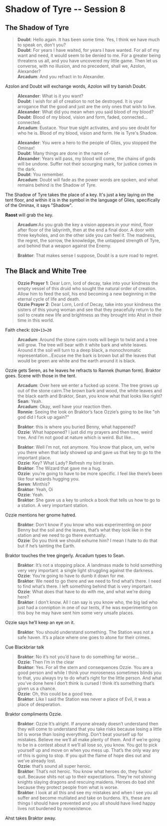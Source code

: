 # Shadow of Tyre -- Session 8
## The Shadow of Tyre

> **Doubt**: Hello again. It has been some time. Yes, I think we have much to speak on, don't you?<br>
**Doubt**: For years I have waited, for years I have wanted. For all of my want and need, it would seem to be denied to me. For a greater being threatens us all, and you have uncovered my little game. Then let us converse, with no illusion, and no precedent, shall we, Azolon, Alexander?<br>
**Arcadum**: And you refract in to Alexander.

Azolon and Doubt will exchange words, Azolon will try banish Doubt.
 
> **Alexander**: What is it you want?<br>
**Doubt**: I wish for all of creation to not be destroyed. It is your arrogance that the good and just are the only ones that wish to live.<br>
**Alexander**: What did you mean when you said blood of my blood?<br>
**Doubt**: Blood of my blood, vision and form, faded, connected... connected.<br>
**Arcadum**: Eustace. Your true sight activates, and you see doubt for who he is. Blood of my blood, vision and form. He is Tyre's Shadow.

> **Alexander**: You were a hero to the people of Glies, you stopped the Ominax! <br>
**Doubt**: Many things are done in the name of-<br>
**Alexander**: Years will pass, my blood will come, the chains of gods will be undone. Suffer not their scourging mark, for justice comes in the dark.<br>
**Doubt**: You remember.<br>
**Arcadum**: Doubt will fade as the power words are spoken, and what remains behind is the Shadow of Tyre.<br>

The Shadow of Tyre takes the place of a key. It's just a key laying on the tent floor, and within it is in the symbol in the language of Glies, specifically of the Ominax, it says "Shadow".

**Raost** will grab the key.

> **Arcadum**:As you grab the key a vision appears in your mind, floor after floor of the labyrinth, then at the end a final door. A door with three keyholes, and on the other side you can feel it. The madness, the regret, the sorrow, the knowledge, the untapped strength of Tyre, and behind that a weapon against the Enemy. 

> **Braktor**: That makes sense I suppose, Doubt is a sure road to regret.


## The Black and White Tree

> **Ozzie Prayer 1**: Dear Lorn, lord of decay, take into your kindness the empty vessel of this druid who sought the natural order of creation. Allow him to feed the soil, his end becoming a new beginning in the eternal cycle of life and death.<br>
**Ozzie Prayer 2**: Dear Lorn, Lord of Decay, take into your kindness the sisters of this young woman and see that they peacefully return to the soil to create new life and brightness as they brought into Ahst in their time in this world.<br>

Faith check: `D20+13=20`

> **Arcadum**: Around the stone cairn roots will begin to twist and a tree will grow. The tree will bear with it white bark and white leaves. Around it the soil will turn to a deep black, a monochromatic representation...Excuse me the bark is brown but all the leaves that would be green are white and the earth around it is black.

Ozzie gets Seren, as he leaves he refracts to Rannek (human form). Braktor goes. Scene with those in the tent.

> **Arcadum**: Over here we enter a fucked up scene. The tree grows up out of the stone cairn.The brown bark and wood, the white leaves and the black earth and Braktor, Sean, you know what that looks like right?<br>
**Sean**: Yeah.<br>
**Arcadum**: Okay, well have your reaction then.<br>
**Ronnie**: Seeing the look on Braktor’s face Ozzie’s going to be like "oh god did I fuck up again?"<br>

> **Braktor**: this is where you buried Benny, what happened?<br>
**Ozzie**: What happened? I just did my prayers and then tree, weird tree. And I’m not good at nature which is weird. But like...<br>

> **Braktor**: Well I’m not, not anymore. You know that place, um, we’re you there when that lady showed up and gave us that key to go to the important place.<br>
**Ozzie**: Key? What Lady? Refresh my bird brain.<br>
**Braktor**: The Wizard that gave me a hug.<br>
**Ozzie**: you’re going to have to be more specific. I feel like there’s been like four wizards hugging you.<br>
**Seren**: Minthis?<br>
**Braktor**: Yeah, Oi<br>
**Ozzie**: Yeah.<br>
**Braktor**: She gave us a key to unlock a book that tells us how to go to a station. A very important station.<br>

Ozzie mentions her gnome hatred.

> **Braktor**: Don’t know if you know who was experimenting on poor Benny but the soil and the leaves, that’s what they look like in the station and we need to go there eventually.<br>
**Ozzie**: Do you think we should exhume him? I mean I hate to do that but if he’s tainting the Earth.<br>

Braktor touches the tree gingerly. Arcadum types to Sean.

> **Braktor**: It’s not a stopping place. A landmass made to hold something very very important: a single light struggling against the darkness. <br>
**Ozzie**: You’re going to have to dumb it down for me.<br>
**Braktor**: We need to go there and we need to find what’s there. I need to find what’s there. I left something behind that is very important.<br>
**Ozzie**: What does that have to do with me, and what we're doing here?<br>
**Braktor**: I don’t know. All I can say is you know who, the big lad who just had a conniption in one of our tents, if he was experimenting on this boy he may have sent him some very unsafe places.  <br>

Ozzie says he’ll keep an eye on it.

> **Braktor**: You should understand something. The Station was not a safe haven. It’s a place where one goes to atone for their crimes. 

Cue Blackbriar talk

> **Braktor**: No it’s not you’d have to do something far worse...<br>
**Ozzie**: Then I’m in the clear <br>
**Braktor**: Yes. For all the stern and consequences Ozzie. You are a good person and while I think your moroseness sometimes blinds you to that, you always try to do what’s right for the little person. And what you’ve done here I don’t think is cursed I think it’s something that’s given us a chance.<br>
**Ozzie**: Oh, this could be a good tree.<br>
**Braktor**: Like I said the Station was never a place of Evil, it was a place of desperation.<br>

Braktor compliments Ozzie.

> **Braktor**: Ozzie It’s alright. If anyone already doesn’t understand then they will come to understand that you take risks because losing a little bit is worse than losing everything. Don’t beat yourself up for mistakes. Believe me we’ll all make plenty of them. And if we’re going to be in a contest about it we’ll all lose so, you know. You got to pick yourself up and move on when you mess up. That’s the only way any of this is going to stop. If you quit the flame of hope dies out and we’ve already lost.<br>
**Ozzie**: that’s sound all super heroic.<br>
**Braktor**: That’s not heroic. You know what heroes do, they fuckin' quit. Because shits not up to their expectations. They’re not shining knights slaying dragons and rescuing maidens. Heroes do bad shit because they protect people from what is worse.<br>
**Braktor**: I look at all this and see my mistakes and when I see you all suffer and become mutilated and take on burdens. It’s, these are things I should have prevented and you all should have lived happy lives not burdened by nonexistence.<br>

Ahst takes Braktor away.
